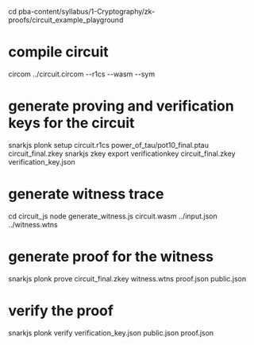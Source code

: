 cd pba-content/syllabus/1-Cryptography/zk-proofs/circuit_example_playground

# compile circuit
circom ../circuit.circom --r1cs --wasm --sym

# generate proving and verification keys for the circuit
snarkjs plonk setup circuit.r1cs power_of_tau/pot10_final.ptau circuit_final.zkey
snarkjs zkey export verificationkey circuit_final.zkey verification_key.json

# generate witness trace
cd circuit_js
node generate_witness.js circuit.wasm ../input.json ../witness.wtns

# generate proof for the witness

snarkjs plonk prove circuit_final.zkey witness.wtns proof.json public.json

# verify the proof
snarkjs plonk verify verification_key.json public.json proof.json
